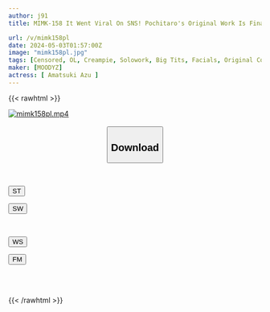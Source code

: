 ```yaml
---
author: j91
title: MIMK-158 It Went Viral On SNS! Pochitaro's Original Work Is Finally Made Into A Live-action Version! A Story About A Neighbor Coming To Borrow His Dick - Live-action Version - Azu Amazuki

url: /v/mimk158pl
date: 2024-05-03T01:57:00Z
image: "mimk158pl.jpg"
tags: [Censored, OL, Creampie, Solowork, Big Tits, Facials, Original Collaboration	]
maker: [MOODYZ]
actress: [ Amatsuki Azu ]
---
```



{{< rawhtml >}}

<div class="video" data-videoid="djYwW6XqXwIkv1w">
    <a href="javascript:;">
        <img src="/v/mimk158pl/mimk158pl.jpg" width="WIDTH" height="HEIGHT" alt="mimk158pl.mp4" loading="lazy">
    </a>
</div>

<script type="text/javascript" src="https://j91.asia/asset/on-demand-st.js"></script>

<br>
  <link rel="stylesheet" href="https://j91.asia/asset/bs5.css">
  
  <center>
  <button class="btn btn-primary" type="button" data-bs-toggle="collapse" data-bs-target=".multi-collapse" aria-expanded="false" aria-controls="multiCollapseExample1 multiCollapseExample2"><h2>Download</h2></button></center>
</p>
<div class="row">
  <div class="col">
    <div class="collapse multi-collapse" id="multiCollapseExample1">
      <div class="card card-body">
	      	      <br>
<div class="buttons">  
<p><a href="https://streamtape.to/v/djYwW6XqXwIkv1w" target="_blank"><button class="btn-hover color-3"><i class="fa fa-download"></i> ST</button></a></p>
<p><a href="https://asnwish.com/2vguayqavv9l" target="_blank"><button class="btn-hover color-2"><i class="fa fa-download"></i> SW</button></a></p></div>
    </div>
  </div>
</div>
  <div class="col">
    <div class="collapse multi-collapse" id="multiCollapseExample2">
      <div class="card card-body">
	      <br>
<div class="buttons">
<p><a href="javascript:;"><button class="btn-hover color-9"><i class="fa fa-download"></i> WS</button></a></p>
<p><a href="javascript:;"><button class="btn-hover color-8"><i class="fa fa-download"></i> FM</button></a></p></div>
<br><br>
      </div>
    </div>
  </div>
</div>

{{< /rawhtml >}}